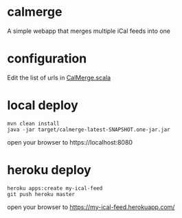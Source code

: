 # calmerge
A simple webapp that merges multiple iCal feeds into one

# configuration

Edit the list of urls in [CalMerge.scala](src/main/scala/us/penrose/calmerge/CalMerge.scala)

# local deploy

    mvn clean install
    java -jar target/calmerge-latest-SNAPSHOT.one-jar.jar

open your browser to https://localhost:8080

# heroku deploy

    heroku apps:create my-ical-feed
    git push heroku master

open your browser to https://my-ical-feed.herokuapp.com/
